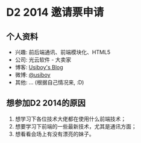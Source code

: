 # D2 2014 邀请票申请

## 个人资料

- 兴趣: 前后端通讯、前端模块化、HTML5
- 公司: 光云软件 - 大卖家
- 博客: [Usiboy's Blog](http://usiboy.iteye.com/)
- 微博: [@usiboy](http://weibo.com/u/1889098637/)
- 其他: ... (根据自己情况来, :D)

## 想参加D2 2014的原因

 1. 想学习下各位技术大佬都在使用什么前端技术；
 2. 想要学习下前端的一些最新技术，尤其是通讯方面；
 3. 想看看会场上有没有漂亮的妹子。
